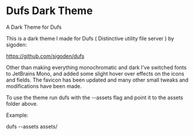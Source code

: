 # Dufs Dark Theme
A Dark Theme for Dufs

This is a dark theme I made for Dufs ( Distinctive utility file server ) by sigoden:

https://github.com/sigoden/dufs

Other than making everything monochromatic and dark I've switched fonts to JetBrains Mono, and added some slight hover over effects on the icons and fields. 
The favicon has been updated and many other small tweaks and modifications have been made.

To use the theme run dufs with the --assets flag and point it to the assets folder above.

Example:

dufs --assets assets/

